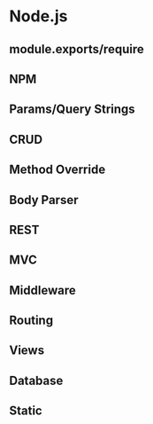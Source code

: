 # Node.js

## module.exports/require
## NPM
## Params/Query Strings
## CRUD
## Method Override
## Body Parser
## REST
## MVC
## Middleware
## Routing
## Views
## Database
## Static
